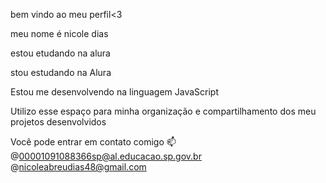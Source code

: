 bem vindo ao meu perfil<3



meu nome é nicole dias

estou etudando na alura

stou estudando na Alura

Estou me desenvolvendo na linguagem JavaScript

Utilizo esse espaço para minha organização e compartilhamento dos meu projetos desenvolvidos

Você pode entrar em contato comigo 📫
@00001091088366sp@al.educacao.sp.gov.br
@nicoleabreudias48@gmail.com


